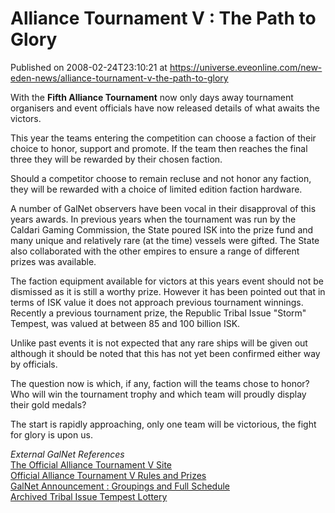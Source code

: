 # Alliance Tournament V : The Path to Glory
Published on 2008-02-24T23:10:21 at https://universe.eveonline.com/new-eden-news/alliance-tournament-v-the-path-to-glory

With the **Fifth Alliance Tournament** now only days away tournament organisers and event officials have now released details of what awaits the victors. 

This year the teams entering the competition can choose a faction of their choice to honor, support and promote. If the team then reaches the final three they will be rewarded by their chosen faction. 

Should a competitor choose to remain recluse and not honor any faction, they will be rewarded with a choice of limited edition faction hardware. 

A number of GalNet observers have been vocal in their disapproval of this years awards. In previous years when the tournament was run by the Caldari Gaming Commission, the State poured ISK into the prize fund and many unique and relatively rare (at the time) vessels were gifted. The State also collaborated with the other empires to ensure a range of different prizes was available. 

The faction equipment available for victors at this years event should not be dismissed as it is still a worthy prize. However it has been pointed out that in terms of ISK value it does not approach previous tournament winnings. Recently a previous tournament prize, the Republic Tribal Issue "Storm" Tempest, was valued at between 85 and 100 billion ISK. 

Unlike past events it is not expected that any rare ships will be given out although it should be noted that this has not yet been confirmed either way by officials. 

The question now is which, if any, faction will the teams chose to honor? Who will win the tournament trophy and which team will proudly display their gold medals? 

The start is rapidly approaching, only one team will be victorious, the fight for glory is upon us. 

_External GalNet References_  
[The Official Alliance Tournament V Site](http://myeve.eve-online.com/events/alliances/tournament/?t=5)  
[Official Alliance Tournament V Rules and Prizes](http://myeve.eve-online.com/events/alliances/tournament/rules.asp?t=5)  
[GalNet Announcement : Groupings and Full Schedule](http://myeve.eve-online.com/ingameboard.asp?a=topic&threadID=702393)  
[Archived Tribal Issue Tempest Lottery](http://myeve.eve-online.com/news.asp?a=single&nid=1699)
